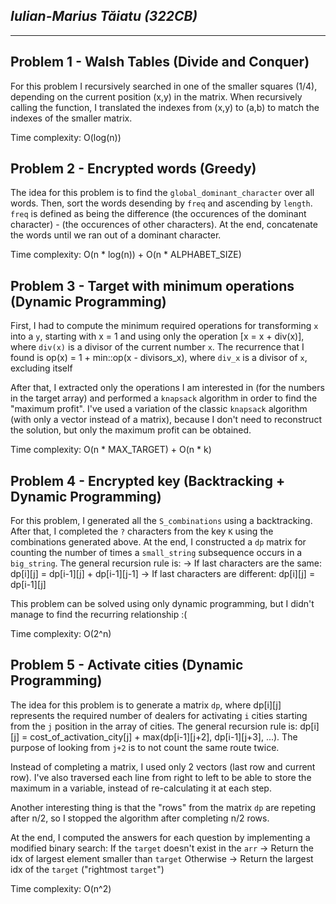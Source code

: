 ## *Iulian-Marius Tăiatu (322CB)*
---

## Problem 1 - Walsh Tables (Divide and Conquer)

For this problem I recursively searched in one of the smaller squares (1/4), depending on the current position (x,y) in the matrix.
When recursively calling the function, I translated the indexes from (x,y) to (a,b) to match the indexes of the smaller matrix.

Time complexity:  O(log(n))

## Problem 2 - Encrypted words (Greedy)

The idea for this problem is to find the `global_dominant_character` over all words. Then, sort the words desending by `freq` and ascending by `length`.
`freq` is defined as being the difference (the occurences of the dominant character) - (the occurences of other characters).
At the end, concatenate the words until we ran out of a dominant character.

Time complexity:  O(n * log(n)) + O(n * ALPHABET_SIZE)

## Problem 3 - Target with minimum operations (Dynamic Programming)

First, I had to compute the minimum required operations for transforming `x` into a `y`, starting with x = 1 and using only the operation [x = x + div(x)], where `div(x)` is a divisor of the current number `x`. The recurrence that I found is op(x) = 1 + min::op(x - divisors_x), where `div_x` is a divisor of `x`, excluding itself

After that, I extracted only the operations I am interested in (for the numbers in the target array) and performed a `knapsack` algorithm in order to find the "maximum profit". I've used a variation of the classic `knapsack` algorithm (with only a vector instead of a matrix), because I don't need to reconstruct the solution, but only the maximum profit can be obtained.

Time complexity:  O(n * MAX_TARGET) + O(n * k)

## Problem 4 - Encrypted key (Backtracking + Dynamic Programming)

For this problem, I generated all the `S_combinations` using a backtracking. After that, I completed the `?` characters from the key `K` using the combinations generated above.
At the end, I constructed a `dp` matrix for counting the number of times a `small_string` subsequence occurs in a `big_string`. The general recursion rule is:
-> If last characters are the same:  dp[i][j] = dp[i-1][j] + dp[i-1][j-1]
-> If last characters are different: dp[i][j] = dp[i-1][j]

This problem can be solved using only dynamic programming, but I didn't manage to find the recurring relationship :(

Time complexity:  O(2^n)

## Problem 5 - Activate cities (Dynamic Programming)

The idea for this problem is to generate a matrix `dp`, where dp[i][j] represents the required number of dealers for activating `i` cities starting from the `j` position in the array of cities.
The general recursion rule is: dp[i][j] = cost_of_activation_city[j] + max(dp[i-1][j+2], dp[i-1][j+3], ...). The purpose of looking from `j+2` is to not count the same route twice. 

Instead of completing a matrix, I used only 2 vectors (last row and current row). I've also traversed each line from right to left to be able to store the maximum in a variable, instead of re-calculating it at each step.

Another interesting thing is that the "rows" from the matrix `dp` are repeting after n/2, so I stopped the algorithm after completing n/2 rows.

At the end, I computed the answers for each question by implementing a modified binary search:
If the `target` doesn't exist in the `arr`
    -> Return the idx of largest element smaller than `target`
Otherwise 
    -> Return the largest idx of the `target` ("rightmost `target`")

Time complexity:  O(n^2)

